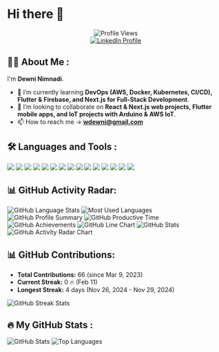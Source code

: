 # Hi there 👋  

<p align="center">
  <img src="https://komarev.com/ghpvc/?username=Dewninim&color=blue" alt="Profile Views" />
  <br>
  <a href="YOUR_LINKEDIN_URL">
    <img src="https://img.shields.io/badge/LinkedIn-Connect-blue?style=flat&logo=linkedin" alt="LinkedIn Profile">
  </a>
</p>

## 👨‍💻 About Me :  
I'm **Dewni Nimnadi**.  

- 🌱 I’m currently learning **DevOps (AWS, Docker, Kubernetes, CI/CD), Flutter & Firebase, and Next.js for Full-Stack Development**.  
- 👯 I’m looking to collaborate on **React & Next.js web projects, Flutter mobile apps, and IoT projects with Arduino & AWS IoT**.  
- 📫 How to reach me → **wdewni@gmail.com**  

## 🛠️ Languages and Tools :
<p align="left">
  <img src="https://img.shields.io/badge/-Python-3776AB?style=for-the-badge&logo=python&logoColor=white" />
  <img src="https://img.shields.io/badge/-Arduino-00979D?style=for-the-badge&logo=arduino&logoColor=white" />
  <img src="https://img.shields.io/badge/-JavaScript-F7DF1E?style=for-the-badge&logo=javascript&logoColor=black" />
  <img src="https://img.shields.io/badge/-CSS3-1572B6?style=for-the-badge&logo=css3&logoColor=white" />
  <img src="https://img.shields.io/badge/-HTML5-E34F26?style=for-the-badge&logo=html5&logoColor=white" />
  <img src="https://img.shields.io/badge/-React-61DAFB?style=for-the-badge&logo=react&logoColor=black" />
  <img src="https://img.shields.io/badge/-Flutter-02569B?style=for-the-badge&logo=flutter&logoColor=white" />
  <img src="https://img.shields.io/badge/-MySQL-4479A1?style=for-the-badge&logo=mysql&logoColor=white" />
  <img src="https://img.shields.io/badge/-C-A8B9CC?style=for-the-badge&logo=c&logoColor=black" />
  <img src="https://img.shields.io/badge/-Figma-F24E1E?style=for-the-badge&logo=figma&logoColor=white" />
  <img src="https://img.shields.io/badge/-Git-F05032?style=for-the-badge&logo=git&logoColor=white" />
  <img src="https://img.shields.io/badge/-AWS-232F3E?style=for-the-badge&logo=amazon-aws&logoColor=white" />
  <img src="https://img.shields.io/badge/-MongoDB-47A248?style=for-the-badge&logo=mongodb&logoColor=white" />
  <img src="https://img.shields.io/badge/-PHP-777BB4?style=for-the-badge&logo=php&logoColor=white" />
  <img src="https://img.shields.io/badge/-Android-3DDC84?style=for-the-badge&logo=android&logoColor=white" />
</p>


## 📊 GitHub Activity Radar:
<p align="left">
  <img src="https://github-profile-summary-cards.vercel.app/api/cards/repos-per-language?username=Dewninim&theme=radical" alt="GitHub Language Stats" />
  <img src="https://github-profile-summary-cards.vercel.app/api/cards/most-commit-language?username=Dewninim&theme=radical" alt="Most Used Languages" />
  <img src="https://github-profile-summary-cards.vercel.app/api/cards/profile-details?username=Dewninim&theme=radical" alt="GitHub Profile Summary" />
  <img src="https://github-profile-summary-cards.vercel.app/api/cards/productive-time?username=Dewninim&theme=radical" alt="GitHub Productive Time" />
  <img src="https://github-profile-summary-cards.vercel.app/api/cards/achievements?username=Dewninim&theme=radical" alt="GitHub Achievements" />
  <img src="https://github-profile-summary-cards.vercel.app/api/cards/line-chart?username=Dewninim&theme=radical" alt="GitHub Line Chart" />
  <img src="https://github-profile-summary-cards.vercel.app/api/cards/stats?username=Dewninim&theme=radical" alt="GitHub Stats" />
  <img src="https://github-profile-summary-cards.vercel.app/api/cards/radar?username=Dewninim&theme=radical" alt="GitHub Activity Radar Chart" />
</p>


## 📊 GitHub Contributions:
- **Total Contributions:** 66 (since Mar 9, 2023)  
- **Current Streak:** 0 🔥 (Feb 11)  
- **Longest Streak:** 4 days (Nov 26, 2024 - Nov 29, 2024)  

<p align="left">
  <img src="https://github-readme-streak-stats.herokuapp.com/?user=Dewninim&theme=radical" alt="GitHub Streak Stats" />
</p>

## 🔥 My GitHub Stats :  
<p align="left">
  <img src="https://github-readme-stats.vercel.app/api?username=Dewninim&show_icons=true&theme=radical" alt="GitHub Stats" />
  <img src="https://github-readme-stats.vercel.app/api/top-langs/?username=Dewninim&layout=compact&theme=radical" alt="Top Languages" />
</p>
